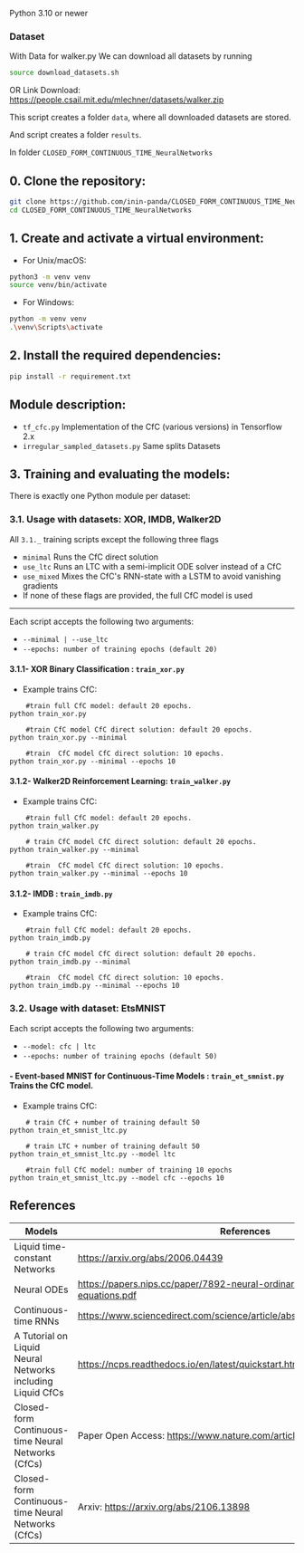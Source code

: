Python 3.10 or newer

### Dataset

With Data for walker.py
We can download all datasets by running
```bash
source download_datasets.sh
```
OR Link Download: https://people.csail.mit.edu/mlechner/datasets/walker.zip  

This script creates a folder ```data```, where all downloaded datasets are stored.

And script creates a folder ```results```.

In folder ```CLOSED_FORM_CONTINUOUS_TIME_NeuralNetworks```
## 0. Clone the repository:
```bash
git clone https://github.com/inin-panda/CLOSED_FORM_CONTINUOUS_TIME_NeuralNetworks.git
cd CLOSED_FORM_CONTINUOUS_TIME_NeuralNetworks
```

## 1. Create and activate a virtual environment:
- For Unix/macOS:
```bash
python3 -m venv venv
source venv/bin/activate
```
- For Windows:
```bash
python -m venv venv
.\venv\Scripts\activate
```

## 2. Install the required dependencies:
```bash
pip install -r requirement.txt
```

## Module description:
- ```tf_cfc.py``` Implementation of the CfC (various versions) in Tensorflow 2.x
- ```irregular_sampled_datasets.py``` Same splits Datasets



## 3. Training and evaluating the models:
There is exactly one Python module per dataset:
### 3.1. Usage with datasets: XOR, IMDB, Walker2D
All `3.1._` training scripts except the following three flags
- ```minimal``` Runs the CfC direct solution
- ```use_ltc``` Runs an LTC with a semi-implicit ODE solver instead of a CfC 
- ```use_mixed``` Mixes the CfC's RNN-state with a LSTM to avoid vanishing gradients
- If none of these flags are provided, the full CfC model is used
-------------------------------------

Each script accepts the following two arguments:
- ```--minimal | --use_ltc ```
- ```--epochs: number of training epochs (default 20)```
#### 3.1.1- XOR Binary Classification : ```train_xor.py``` 

- Example trains CfC:
```Bash: 
    #train full CfC model: default 20 epochs.  
python train_xor.py  

    #train CfC model CfC direct solution: default 20 epochs. 
python train_xor.py --minimal  

    #train  CfC model CfC direct solution: 10 epochs.
python train_xor.py --minimal --epochs 10 
```

#### 3.1.2- Walker2D Reinforcement Learning: ```train_walker.py``` 
- Example trains CfC:
```Bash: Example trains CfC
    #train full CfC model: default 20 epochs.  
python train_walker.py  

    # train CfC model CfC direct solution: default 20 epochs.  
python train_walker.py --minimal 

    #train  CfC model CfC direct solution: 10 epochs.
python train_walker.py --minimal --epochs 10
```

#### 3.1.2- IMDB : ```train_imdb.py``` 
- Example trains CfC:
```Bash: Example trains CfC
    #train full CfC model: default 20 epochs.  
python train_imdb.py  

    # train CfC model CfC direct solution: default 20 epochs.  
python train_imdb.py --minimal 

    #train  CfC model CfC direct solution: 10 epochs.
python train_imdb.py --minimal --epochs 10
```

### 3.2. Usage with dataset: EtsMNIST
Each script accepts the following two arguments:
- ```--model: cfc | ltc ```
- ```--epochs: number of training epochs (default 50)```
#### - Event-based MNIST for Continuous-Time Models : ```train_et_smnist.py``` Trains the CfC model.

- Example trains CfC:
```Bash: Example trains CfC
    # train CfC + number of training default 50
python train_et_smnist_ltc.py

    # train LTC + number of training default 50
python train_et_smnist_ltc.py --model ltc 

    #train full CfC model: number of training 10 epochs 
python train_et_smnist_ltc.py --model cfc --epochs 10 
```

## References
| Models | References |
| ----- | ----- |
| Liquid time-constant Networks | https://arxiv.org/abs/2006.04439 |
| Neural ODEs | https://papers.nips.cc/paper/7892-neural-ordinary-differential-equations.pdf |
| Continuous-time RNNs | https://www.sciencedirect.com/science/article/abs/pii/S089360800580125X |
| A Tutorial on Liquid Neural Networks including Liquid CfCs| https://ncps.readthedocs.io/en/latest/quickstart.html |
| Closed-form Continuous-time Neural Networks (CfCs)| Paper Open Access: https://www.nature.com/articles/s42256-022-00556-7 |
| Closed-form Continuous-time Neural Networks (CfCs)| Arxiv: https://arxiv.org/abs/2106.13898 |

